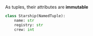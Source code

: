 As tuples, their attributes are **immutable**

```py
class Starship(NamedTuple):
    name: str
    registry: str
    crew: int
```
